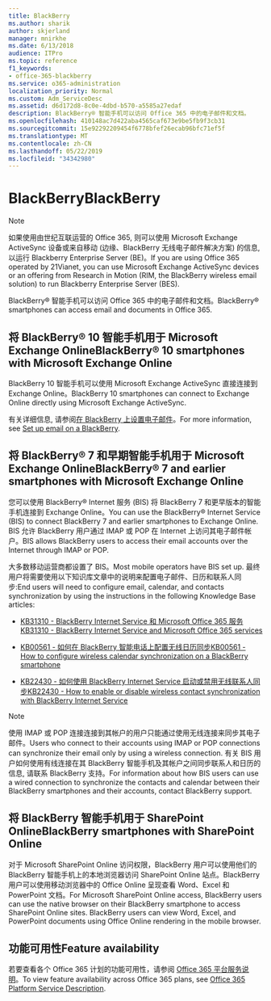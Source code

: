 ```yaml
---
title: BlackBerry
ms.author: sharik
author: skjerland
manager: mnirkhe
ms.date: 6/13/2018
audience: ITPro
ms.topic: reference
f1_keywords:
- office-365-blackberry
ms.service: o365-administration
localization_priority: Normal
ms.custom: Adm_ServiceDesc
ms.assetid: d6d172d8-8c0e-4dbd-b570-a5585a27edaf
description: BlackBerry® 智能手机可以访问 Office 365 中的电子邮件和文档。
ms.openlocfilehash: 410148ac7d422aba4565caf673e9be5fb9f3cb31
ms.sourcegitcommit: 15e92292209454f6778bfef26ecab96bfc71ef5f
ms.translationtype: MT
ms.contentlocale: zh-CN
ms.lasthandoff: 05/22/2019
ms.locfileid: "34342980"
---
```

# <a name="blackberry"></a><span data-ttu-id="c00d9-103">BlackBerry</span><span class="sxs-lookup"><span data-stu-id="c00d9-103">BlackBerry</span></span>

> [!NOTE]
> <span data-ttu-id="c00d9-104">如果使用由世纪互联运营的 Office 365, 则可以使用 Microsoft Exchange ActiveSync 设备或来自移动 (边缘、BlackBerry 无线电子邮件解决方案) 的信息, 以运行 Blackberry Enterprise Server (BE)。</span><span class="sxs-lookup"><span data-stu-id="c00d9-104">If you are using Office 365 operated by 21Vianet, you can use Microsoft Exchange ActiveSync devices or an offering from Research in Motion (RIM, the BlackBerry wireless email solution) to run Blackberry Enterprise Server (BES).</span></span> 
  
<span data-ttu-id="c00d9-105">BlackBerry® 智能手机可以访问 Office 365 中的电子邮件和文档。</span><span class="sxs-lookup"><span data-stu-id="c00d9-105">BlackBerry® smartphones can access email and documents in Office 365.</span></span>
  
## <a name="blackberry-10-smartphones-with-microsoft-exchange-online"></a><span data-ttu-id="c00d9-106">将 BlackBerry® 10 智能手机用于 Microsoft Exchange Online</span><span class="sxs-lookup"><span data-stu-id="c00d9-106">BlackBerry® 10 smartphones with Microsoft Exchange Online</span></span>

<span data-ttu-id="c00d9-107">BlackBerry 10 智能手机可以使用 Microsoft Exchange ActiveSync 直接连接到 Exchange Online。</span><span class="sxs-lookup"><span data-stu-id="c00d9-107">BlackBerry 10 smartphones can connect to Exchange Online directly using Microsoft Exchange ActiveSync.</span></span>
  
<span data-ttu-id="c00d9-108">有关详细信息, 请参阅[在 BlackBerry 上设置电子邮件](https://go.microsoft.com/fwlink/?linkid=863394)。</span><span class="sxs-lookup"><span data-stu-id="c00d9-108">For more information, see [Set up email on a BlackBerry](https://go.microsoft.com/fwlink/?linkid=863394).</span></span>
  
## <a name="blackberry-7-and-earlier-smartphones-with-microsoft-exchange-online"></a><span data-ttu-id="c00d9-109">将 BlackBerry® 7 和早期智能手机用于 Microsoft Exchange Online</span><span class="sxs-lookup"><span data-stu-id="c00d9-109">BlackBerry® 7 and earlier smartphones with Microsoft Exchange Online</span></span>

<span data-ttu-id="c00d9-110">您可以使用 BlackBerry® Internet 服务 (BIS) 将 BlackBerry 7 和更早版本的智能手机连接到 Exchange Online。</span><span class="sxs-lookup"><span data-stu-id="c00d9-110">You can use the BlackBerry® Internet Service (BIS) to connect BlackBerry 7 and earlier smartphones to Exchange Online.</span></span> <span data-ttu-id="c00d9-111">BIS 允许 BlackBerry 用户通过 IMAP 或 POP 在 Internet 上访问其电子邮件帐户。</span><span class="sxs-lookup"><span data-stu-id="c00d9-111">BIS allows BlackBerry users to access their email accounts over the Internet through IMAP or POP.</span></span>
  
<span data-ttu-id="c00d9-112">大多数移动运营商都设置了 BIS。</span><span class="sxs-lookup"><span data-stu-id="c00d9-112">Most mobile operators have BIS set up.</span></span> <span data-ttu-id="c00d9-113">最终用户将需要使用以下知识库文章中的说明来配置电子邮件、日历和联系人同步:</span><span class="sxs-lookup"><span data-stu-id="c00d9-113">End users will need to configure email, calendar, and contacts synchronization by using the instructions in the following Knowledge Base articles:</span></span>
  
- [<span data-ttu-id="c00d9-114">KB31310 - BlackBerry Internet Service 和 Microsoft Office 365 服务</span><span class="sxs-lookup"><span data-stu-id="c00d9-114">KB31310 - BlackBerry Internet Service and Microsoft Office 365 services</span></span>](http://go.microsoft.com/fwlink/?LinkID=826158&amp;clcid=0x409)
    
- [<span data-ttu-id="c00d9-115">KB00561 - 如何在 BlackBerry 智能电话上配置无线日历同步</span><span class="sxs-lookup"><span data-stu-id="c00d9-115">KB00561 - How to configure wireless calendar synchronization on a BlackBerry smartphone</span></span>](http://go.microsoft.com/fwlink/?LinkID=826160&amp;clcid=0x409)
    
- [<span data-ttu-id="c00d9-116">KB22430 - 如何使用 BlackBerry Internet Service 启动或禁用无线联系人同步</span><span class="sxs-lookup"><span data-stu-id="c00d9-116">KB22430 - How to enable or disable wireless contact synchronization with BlackBerry Internet Service</span></span>](http://go.microsoft.com/fwlink/?LinkID=826161&amp;clcid=0x409)
    
> [!NOTE]
> <span data-ttu-id="c00d9-117">使用 IMAP 或 POP 连接连接到其帐户的用户只能通过使用无线连接来同步其电子邮件。</span><span class="sxs-lookup"><span data-stu-id="c00d9-117">Users who connect to their accounts using IMAP or POP connections can synchronize their email only by using a wireless connection.</span></span> <span data-ttu-id="c00d9-118">有关 BIS 用户如何使用有线连接在其 BlackBerry 智能手机及其帐户之间同步联系人和日历的信息, 请联系 BlackBerry 支持。</span><span class="sxs-lookup"><span data-stu-id="c00d9-118">For information about how BIS users can use a wired connection to synchronize the contacts and calendar between their BlackBerry smartphones and their accounts, contact BlackBerry support.</span></span> 
  
## <a name="blackberry-smartphones-with-sharepoint-online"></a><span data-ttu-id="c00d9-119">将 BlackBerry 智能手机用于 SharePoint Online</span><span class="sxs-lookup"><span data-stu-id="c00d9-119">BlackBerry smartphones with SharePoint Online</span></span>

<span data-ttu-id="c00d9-p104">对于 Microsoft SharePoint Online 访问权限，BlackBerry 用户可以使用他们的 BlackBerry 智能手机上的本地浏览器访问 SharePoint Online 站点。BlackBerry 用户可以使用移动浏览器中的 Office Online 呈现查看 Word、Excel 和 PowerPoint 文档。</span><span class="sxs-lookup"><span data-stu-id="c00d9-p104">For Microsoft SharePoint Online access, BlackBerry users can use the native browser on their BlackBerry smartphone to access SharePoint Online sites. BlackBerry users can view Word, Excel, and PowerPoint documents using Office Online rendering in the mobile browser.</span></span>
  
## <a name="feature-availability"></a><span data-ttu-id="c00d9-122">功能可用性</span><span class="sxs-lookup"><span data-stu-id="c00d9-122">Feature availability</span></span>

<span data-ttu-id="c00d9-123">若要查看各个 Office 365 计划的功能可用性，请参阅 [Office 365 平台服务说明](https://technet.microsoft.com/en-us/library/office-365-platform-service-description.aspx)。</span><span class="sxs-lookup"><span data-stu-id="c00d9-123">To view feature availability across Office 365 plans, see [Office 365 Platform Service Description](https://technet.microsoft.com/en-us/library/office-365-platform-service-description.aspx).</span></span>
  


